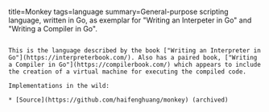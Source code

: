 title=Monkey
tags=language
summary=General-purpose scripting language, written in Go, as exemplar for "Writing an Interpeter in Go" and "Writing a Compiler in Go".
~~~~~~

This is the language described by the book ["Writing an Interpreter in Go"](https://interpreterbook.com/). Also has a paired book, ["Writing a Compiler in Go"](https://compilerbook.com/) which appears to include the creation of a virtual machine for executing the compiled code.

Implementations in the wild:

* [Source](https://github.com/haifenghuang/monkey) (archived)
